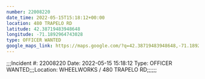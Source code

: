 ```yaml
---
number: 22008220
date_time: 2022-05-15T15:18:12+00:00
location: 480 TRAPELO RD
latitude: 42.38719483948648
longitude: -71.1892964743028
type: OFFICER WANTED
google_maps_link: https://maps.google.com/?q=42.38719483948648,-71.1892964743028
---
```


;;;Incident #: 22008220   Date: 2022-05-15 15:18:12   Type: OFFICER WANTED;;;Location: WHEELWORKS / 480 TRAPELO RD;;;;;;

